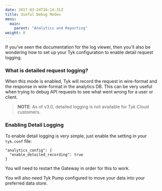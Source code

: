 ```yaml
---
date: 2017-03-24T16:14:31Z
title: Useful Debug Modes
menu:
  main:
    parent: "Analytics and Reporting"
weight: 8 
---
```


If you've seen the documentation for the log viewer, then you'll also be wondering how to set up your Tyk configuration to enable detail request logging.

### What is detailed request logging?

When this mode is enabled, Tyk will record the request in wire-format and the response in wire-format in the analytics DB. This can be very useful when trying to debug API requests to see what went wrong for a user or client.

> **NOTE**: As of v3.0, detailed logging is not available for Tyk Cloud customers.

### Enabling Detail Logging

To enable detail logging is very simple, just enable the setting in your `tyk.conf` file:

```{.copyWrapper}
"analytics_config": {
  "enable_detailed_recording": true
}
```

You will need to restart the Gateway in order for this to work.

You will also need Tyk Pump configured to move your data into your preferred data store.